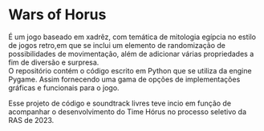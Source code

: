 # Wars of Horus

É um jogo baseado em xadrêz, com temática de mitologia egípcia no estilo de jogos retro,em que se inclui um elemento de randomização de possibilidades de movimentação, além de adicionar várias propriedades a fim de diversão e surpresa.  
O repositório contém o código escrito em Python que se utiliza da engine Pygame. Assim fornecendo uma gama de opções de implementações gráficas e funcionais para o jogo.  

Esse projeto de código e soundtrack livres teve incio em função de acompanhar o desenvolvimento do Time Hórus no processo seletivo da RAS de 2023.
